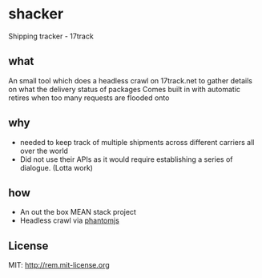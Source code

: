 # shacker
Shipping tracker - 17track


## what
An small tool which does a headless crawl on 17track.net to gather details on what the delivery status of packages
Comes built in with automatic retires when too many requests are flooded onto 

## why
- needed to keep track of multiple shipments across different carriers all over the world
- Did not use their APIs as it would require establishing a series of dialogue. (Lotta work)

## how
- An out the box MEAN stack project
- Headless crawl via [phantomjs](http://phantomjs.org/)

## License
MIT: http://rem.mit-license.org

